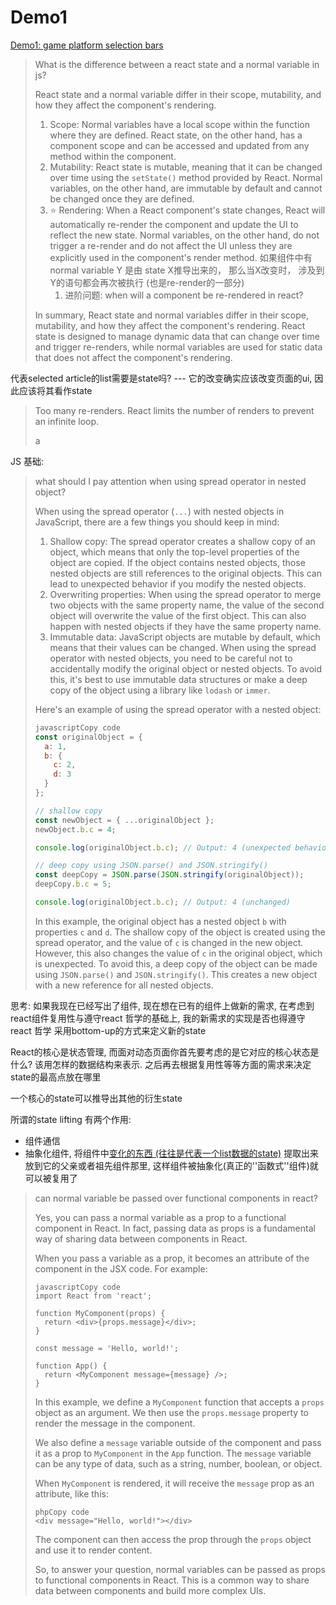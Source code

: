 # Demo1

[Demo1: game platform selection bars]()

> What is the difference between a react state and a normal variable in js?
>
> React state and a normal variable differ in their scope, mutability, and how they affect the component's rendering.
>
> 1. Scope: Normal variables have a local scope within the function where they are defined. React state, on the other hand, has a component scope and can be accessed and updated from any method within the component.
> 2. Mutability: React state is mutable, meaning that it can be changed over time using the `setState()` method provided by React. Normal variables, on the other hand, are immutable by default and cannot be changed once they are defined.
> 3. :star: Rendering: When a React component's state changes, React will automatically re-render the component and update the UI to reflect the new state. Normal variables, on the other hand, do not trigger a re-render and do not affect the UI unless they are explicitly used in the component's render method. 如果组件中有normal variable Y 是由 state X推导出来的， 那么当X改变时， 涉及到Y的语句都会再次被执行 (也是re-render的一部分)
>    1. 进阶问题: when will a component be re-rendered in react?
>
> In summary, React state and normal variables differ in their scope, mutability, and how they affect the component's rendering. React state is designed to manage dynamic data that can change over time and trigger re-renders, while normal variables are used for static data that does not affect the component's rendering.
>
> 

代表selected article的list需要是state吗? --- 它的改变确实应该改变页面的ui, 因此应该将其看作state





> Too many re-renders. React limits the number of renders to prevent an infinite loop.
>
> a





JS 基础:

> what should I pay attention when using spread operator in nested object?
>
> When using the spread operator (`...`) with nested objects in JavaScript, there are a few things you should keep in mind:
>
> 1. Shallow copy: The spread operator creates a shallow copy of an object, which means that only the top-level properties of the object are copied. If the object contains nested objects, those nested objects are still references to the original objects. This can lead to unexpected behavior if you modify the nested objects.
> 2. Overwriting properties: When using the spread operator to merge two objects with the same property name, the value of the second object will overwrite the value of the first object. This can also happen with nested objects if they have the same property name.
> 3. Immutable data: JavaScript objects are mutable by default, which means that their values can be changed. When using the spread operator with nested objects, you need to be careful not to accidentally modify the original object or nested objects. To avoid this, it's best to use immutable data structures or make a deep copy of the object using a library like `lodash` or `immer`.
>
> Here's an example of using the spread operator with a nested object:
>
> ```js
> javascriptCopy code
> const originalObject = {
>   a: 1,
>   b: {
>     c: 2,
>     d: 3
>   }
> };
> 
> // shallow copy
> const newObject = { ...originalObject };
> newObject.b.c = 4;
> 
> console.log(originalObject.b.c); // Output: 4 (unexpected behavior)
> 
> // deep copy using JSON.parse() and JSON.stringify()
> const deepCopy = JSON.parse(JSON.stringify(originalObject));
> deepCopy.b.c = 5;
> 
> console.log(originalObject.b.c); // Output: 4 (unchanged)
> ```
>
> In this example, the original object has a nested object `b` with properties `c` and `d`. The shallow copy of the object is created using the spread operator, and the value of `c` is changed in the new object. However, this also changes the value of `c` in the original object, which is unexpected. To avoid this, a deep copy of the object can be made using `JSON.parse()` and `JSON.stringify()`. This creates a new object with a new reference for all nested objects.



思考: 如果我现在已经写出了组件, 现在想在已有的组件上做新的需求, 在考虑到react组件复用性与遵守react 哲学的基础上, 我的新需求的实现是否也得遵守react 哲学 采用bottom-up的方式来定义新的state



React的核心是状态管理, 而面对动态页面你首先要考虑的是它对应的核心状态是什么? 该用怎样的数据结构来表示. 之后再去根据复用性等等方面的需求来决定state的最高点放在哪里

一个核心的state可以推导出其他的衍生state



所谓的state lifting 有两个作用:

+ 组件通信
+ 抽象化组件, 将组件中<u>变化的东西 (往往是代表一个list数据的state)</u> 提取出来放到它的父亲或者祖先组件那里, 这样组件被抽象化(真正的''函数式''组件)就可以被复用了



> can normal variable be passed over functional components in react?
>
> Yes, you can pass a normal variable as a prop to a functional component in React. In fact, passing data as props is a fundamental way of sharing data between components in React.
>
> When you pass a variable as a prop, it becomes an attribute of the component in the JSX code. For example:
>
> ```react
> javascriptCopy code
> import React from 'react';
> 
> function MyComponent(props) {
>   return <div>{props.message}</div>;
> }
> 
> const message = 'Hello, world!';
> 
> function App() {
>   return <MyComponent message={message} />;
> }
> ```
>
> In this example, we define a `MyComponent` function that accepts a `props` object as an argument. We then use the `props.message` property to render the message in the component.
>
> We also define a `message` variable outside of the component and pass it as a prop to `MyComponent` in the `App` function. The `message` variable can be any type of data, such as a string, number, boolean, or object.
>
> When `MyComponent` is rendered, it will receive the `message` prop as an attribute, like this:
>
> ```react
> phpCopy code
> <div message="Hello, world!"></div>
> ```
>
> The component can then access the prop through the `props` object and use it to render content.
>
> So, to answer your question, normal variables can be passed as props to functional components in React. This is a common way to share data between components and build more complex UIs.
